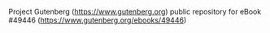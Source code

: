 Project Gutenberg (https://www.gutenberg.org) public repository for eBook #49446 (https://www.gutenberg.org/ebooks/49446)

